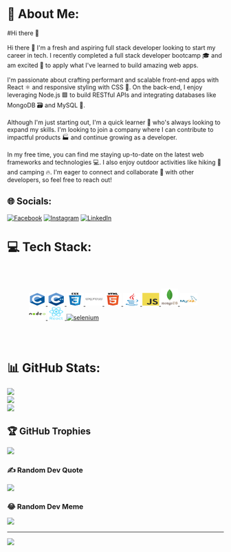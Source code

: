 # 💫 About Me:
#Hi there 👋<br><br>Hi there 👋 I'm a fresh and aspiring full stack developer looking to start my career in tech. I recently completed a full stack developer bootcamp 🎓 and am excited 🤩 to apply what I've learned to build amazing web apps.<br><br>I'm passionate about crafting performant and scalable front-end apps with React ⚛️ and responsive styling with CSS 🎨. On the back-end, I enjoy leveraging Node.js 🟩 to build RESTful APIs and integrating databases like MongoDB 🗃️ and MySQL 📀.<br><br>Although I'm just starting out, I'm a quick learner 📖 who's always looking to expand my skills. I'm looking to join a company where I can contribute to impactful products 🏭 and continue growing as a developer.<br><br>In my free time, you can find me staying up-to-date on the latest web frameworks and technologies 💻. I also enjoy outdoor activities like hiking 🥾 and camping 🔥. I'm eager to connect and collaborate 🤝 with other developers, so feel free to reach out!


## 🌐 Socials:
[![Facebook](https://img.shields.io/badge/Facebook-%231877F2.svg?logo=Facebook&logoColor=white)](https://facebook.com/shrikant.gaikwad.31392) [![Instagram](https://img.shields.io/badge/Instagram-%23E4405F.svg?logo=Instagram&logoColor=white)](https://instagram.com/its_shri_20) [![LinkedIn](https://img.shields.io/badge/LinkedIn-%230077B5.svg?logo=linkedin&logoColor=white)](https://linkedin.com/in/contactshrikantgaikwad/) 

# 💻 Tech Stack:
<p align="left" style="padding:50px;"> <a href="https://www.cprogramming.com/" target="_blank" rel="noreferrer"> <img src="https://raw.githubusercontent.com/devicons/devicon/master/icons/c/c-original.svg" alt="c" width="40" height="30"/> </a> <a href="https://www.w3schools.com/cpp/" target="_blank" rel="noreferrer"> <img src="https://raw.githubusercontent.com/devicons/devicon/master/icons/cplusplus/cplusplus-original.svg" alt="cplusplus" width="40" height="30"/> </a> <a href="https://www.w3schools.com/css/" target="_blank" rel="noreferrer"> <img src="https://raw.githubusercontent.com/devicons/devicon/master/icons/css3/css3-original-wordmark.svg" alt="css3" width="40" height="30"/> </a> <a href="https://expressjs.com" target="_blank" rel="noreferrer"> <img src="https://raw.githubusercontent.com/devicons/devicon/master/icons/express/express-original-wordmark.svg" alt="express" width="40" height="30"/> </a> <a href="https://www.w3.org/html/" target="_blank" rel="noreferrer"> <img src="https://raw.githubusercontent.com/devicons/devicon/master/icons/html5/html5-original-wordmark.svg" alt="html5" width="40" height="30"/> </a> <a href="https://www.java.com" target="_blank" rel="noreferrer"> <img src="https://raw.githubusercontent.com/devicons/devicon/master/icons/java/java-original.svg" alt="java" width="40" height="30"/> </a> <a href="https://developer.mozilla.org/en-US/docs/Web/JavaScript" target="_blank" rel="noreferrer"> <img src="https://raw.githubusercontent.com/devicons/devicon/master/icons/javascript/javascript-original.svg" alt="javascript" width="40" height="30"/> </a> <a href="https://www.mongodb.com/" target="_blank" rel="noreferrer"> <img src="https://raw.githubusercontent.com/devicons/devicon/master/icons/mongodb/mongodb-original-wordmark.svg" alt="mongodb" width="40" height="40"/> </a> <a href="https://www.mysql.com/" target="_blank" rel="noreferrer"> <img src="https://raw.githubusercontent.com/devicons/devicon/master/icons/mysql/mysql-original-wordmark.svg" alt="mysql" width="40" height="30"/> </a> <a href="https://nodejs.org" target="_blank" rel="noreferrer"> <img src="https://raw.githubusercontent.com/devicons/devicon/master/icons/nodejs/nodejs-original-wordmark.svg" alt="nodejs" width="40" height="30"/> </a> <a href="https://reactjs.org/" target="_blank" rel="noreferrer"> <img src="https://raw.githubusercontent.com/devicons/devicon/master/icons/react/react-original-wordmark.svg" alt="react" width="40" height="30"/> </a> <a href="https://www.selenium.dev" target="_blank" rel="noreferrer"> <img src="https://raw.githubusercontent.com/detain/svg-logos/780f25886640cef088af994181646db2f6b1a3f8/svg/selenium-logo.svg" alt="selenium" width="40" height="30"/> </a> </p>


# 📊 GitHub Stats:
![](https://github-readme-stats.vercel.app/api?username=shrikantg199&theme=radical&hide_border=true&include_all_commits=true&count_private=true)<br/>
![](https://github-readme-streak-stats.herokuapp.com/?user=shrikantg199&theme=radical&hide_border=true)<br/>
![](https://github-readme-stats.vercel.app/api/top-langs/?username=shrikantg199&theme=radical&hide_border=true&include_all_commits=true&count_private=true&layout=compact)

## 🏆 GitHub Trophies
![](https://github-profile-trophy.vercel.app/?username=shrikantg199&theme=discord&no-frame=true&no-bg=false&margin-w=4)

### ✍️ Random Dev Quote
![](https://quotes-github-readme.vercel.app/api?type=horizontal&theme=tokyonight)

### 😂 Random Dev Meme
<img src='https://randommeme-five.vercel.app/' style="height: 400px;"/>

---
[![](https://visitcount.itsvg.in/api?id=shrikantg199&icon=0&color=7)](https://visitcount.itsvg.in)

<!-- Proudly created with GPRM ( https://gprm.itsvg.in ) -->
